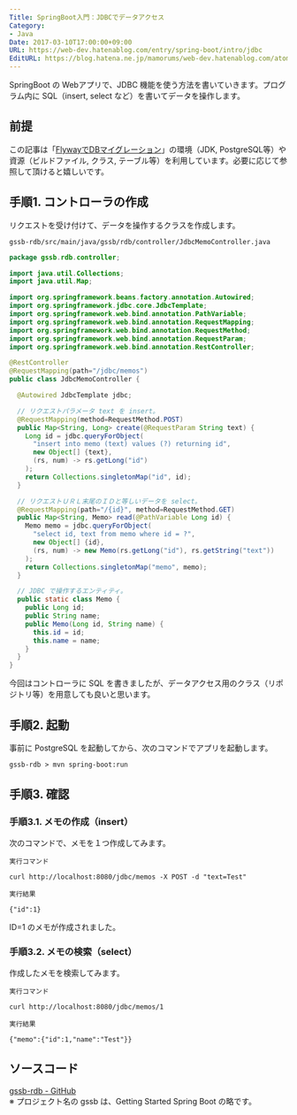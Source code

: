 ```yaml
---
Title: SpringBoot入門：JDBCでデータアクセス
Category:
- Java
Date: 2017-03-10T17:00:00+09:00
URL: https://web-dev.hatenablog.com/entry/spring-boot/intro/jdbc
EditURL: https://blog.hatena.ne.jp/mamorums/web-dev.hatenablog.com/atom/entry/10328749687179107417
---
```


SpringBoot の Webアプリで、JDBC 機能を使う方法を書いていきます。プログラム内に SQL（insert, select など）を書いてデータを操作します。


## 前提
この記事は「[FlywayでDBマイグレーション](/entry/spring-boot/intro/flyway)」の環境（JDK, PostgreSQL等）や資源（ビルドファイル, クラス, テーブル等）を利用しています。必要に応じて参照して頂けると嬉しいです。


## 手順1. コントローラの作成
リクエストを受け付けて、データを操作するクラスを作成します。

`gssb-rdb/src/main/java/gssb/rdb/controller/JdbcMemoController.java`

```java
package gssb.rdb.controller;

import java.util.Collections;
import java.util.Map;

import org.springframework.beans.factory.annotation.Autowired;
import org.springframework.jdbc.core.JdbcTemplate;
import org.springframework.web.bind.annotation.PathVariable;
import org.springframework.web.bind.annotation.RequestMapping;
import org.springframework.web.bind.annotation.RequestMethod;
import org.springframework.web.bind.annotation.RequestParam;
import org.springframework.web.bind.annotation.RestController;

@RestController
@RequestMapping(path="/jdbc/memos")
public class JdbcMemoController {

  @Autowired JdbcTemplate jdbc;

  // リクエストパラメータ text を insert。
  @RequestMapping(method=RequestMethod.POST)
  public Map<String, Long> create(@RequestParam String text) {
    Long id = jdbc.queryForObject(
      "insert into memo (text) values (?) returning id",
      new Object[] {text},
      (rs, num) -> rs.getLong("id")
    );
    return Collections.singletonMap("id", id);
  }

  // リクエストＵＲＬ末尾のＩＤと等しいデータを select。
  @RequestMapping(path="/{id}", method=RequestMethod.GET)
  public Map<String, Memo> read(@PathVariable Long id) {
    Memo memo = jdbc.queryForObject(
      "select id, text from memo where id = ?",
      new Object[] {id},
      (rs, num) -> new Memo(rs.getLong("id"), rs.getString("text"))
    );
    return Collections.singletonMap("memo", memo);
  }

  // JDBC で操作するエンティティ。
  public static class Memo {
    public Long id;
    public String name;
    public Memo(Long id, String name) {
      this.id = id;
      this.name = name;
    }
  }
}
```

今回はコントローラに SQL を書きましたが、データアクセス用のクラス（リポジトリ等）を用意しても良いと思います。


## 手順2. 起動
事前に PostgreSQL を起動してから、次のコマンドでアプリを起動します。

```txt
gssb-rdb > mvn spring-boot:run
```


## 手順3. 確認
### 手順3.1. メモの作成（insert）
次のコマンドで、メモを１つ作成してみます。

`実行コマンド`

```
curl http://localhost:8080/jdbc/memos -X POST -d "text=Test"
```

`実行結果`

```
{"id":1}
```

ID=1 のメモが作成されました。


### 手順3.2. メモの検索（select）
作成したメモを検索してみます。

`実行コマンド`

```
curl http://localhost:8080/jdbc/memos/1
```

`実行結果`

```
{"memo":{"id":1,"name":"Test"}}
```


## ソースコード
[gssb-rdb - GitHub](https://github.com/mamorum/blog/tree/master/code/gssb-rdb)  
※ プロジェクト名の gssb は、Getting Started Spring Boot の略です。
